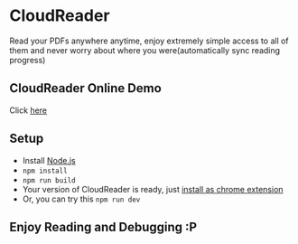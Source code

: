 # CloudReader
Read your PDFs anywhere anytime, enjoy extremely simple access to all of them and never worry about where you were(automatically sync reading progress)

## CloudReader Online Demo
Click [here](https://yinthewind.github.io/javascript/pdf/reader/2017/02/15/Cloud-Reader.html)

## Setup

  * Install [Node.js](https://nodejs.org/en/download/)
  * `npm install`
  * `npm run build`
  * Your version of CloudReader is ready, just [install as chrome extension](https://developer.chrome.com/extensions/getstarted)
  * Or, you can try this `npm run dev`

## Enjoy Reading and Debugging :P
